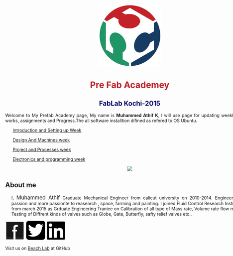 <div style="width:800px;" id="page-wrap">

<center><img src="img/logo.jpg" width="200"/>

<font color="#bc1f26">

# Pre Fab Academey
</font>
<font color="#000066">

## FabLab Kochi-2015
</font></center>

<div align="justify">

Welcome to My Prefab Academy page, My name is <b>Muhammed Athif K</b>, I will use page for updating weekly training, works, assignments and Progress.The all software installtion difined as refered to OS Ubuntu. 

</div>
<div style="margin-left:3%">

[Introduction and Setting up Week](week1.html)

[Design And Machines week](week2.html)

[Project and Processes week](week3.html)

[Electronics and programming week](week4.html)
</div>

<center><img src="img/cover.jpg" width= "800"/></center>


## About me

<div align="justify" style="margin-left:2.5%" style="margin-right:3%">

I, <big>Muhammed Athif</big> Graduate Mechanical Engineer from calicut university on 2010-2014. Engineering is my passion and more passionte to reasearch , space, farming and painting. I joined Fluid Control Research Institute[[FCRI]](http://www.fcriindia.com/) from march 2015 as Grduate Engineering Traniee on Calibration of all type of Mass rate, Volume rate flow meters And Testing of Diffrent kinds of valves such as Globe, Gate, Butterfly, safty relief valves etc..

</div>

<div align="right;">

 [![Facebook](img/fb.png)](https://www.facebook.com/athifmkd) [![Twitter](img/twitter.png)](https://twitter.com/m_aathif) [![linkedin](img/linkedin.png)](https://in.linkedin.com/in/muhammed-athif-kurukkoli-0b261468)
 
</div> 



Visit us on [Beach Lab](https://thebeachlab.github.io) at GitHub

 </div>